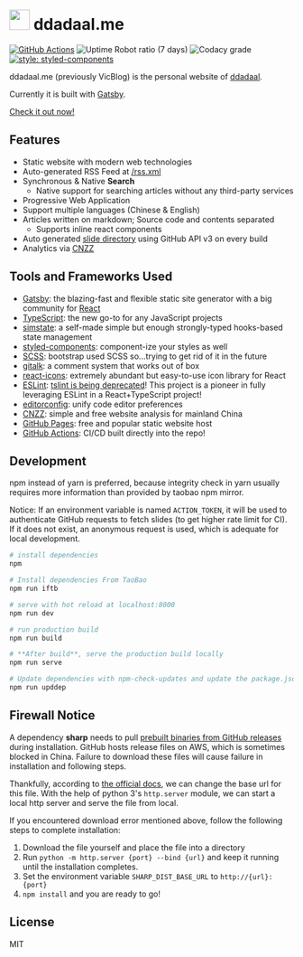 # <img src="./assets/logo.svg" height="36"/> ddadaal.me

[![GitHub Actions](https://img.shields.io/endpoint.svg?url=https%3A%2F%2Factions-badge.atrox.dev%2Fddadaal%2Fddadaal.me%2Fbadge&style=flat-square)](https://actions-badge.atrox.dev/ddadaal/ddadaal.me/goto)
![Uptime Robot ratio (7 days)](https://img.shields.io/uptimerobot/ratio/7/m783121264-44b0baa03c3161906ebe4cea.svg?style=flat-square)
![Codacy grade](https://img.shields.io/codacy/grade/72cd7c1496d643b98404521f33b5a7ff.svg?style=flat-square)
[![style: styled-components](https://img.shields.io/badge/style-%F0%9F%92%85%20styled--components-orange.svg?colorB=daa357&colorA=db748e)](https://github.com/styled-components/styled-components)

ddadaal.me (previously VicBlog) is the personal website of [ddadaal](https://ddadaal.me).

Currently it is built with [Gatsby](https://gatsbyjs.com).

[Check it out now!](https://ddadaal.me)

## Features

- Static website with modern web technologies
- Auto-generated RSS Feed at [/rss.xml](https://ddadaal.me/rss.xml)
- Synchronous & Native **Search**
    - Native support for searching articles without any third-party services
- Progressive Web Application
- Support multiple languages (Chinese & English)
- Articles written on markdown; Source code and contents separated
    - Supports inline react components
- Auto generated [slide directory](https://ddadaal.me/slides) using GitHub API v3 on every build
- Analytics via [CNZZ](https://www.cnzz.com)

## Tools and Frameworks Used

- [Gatsby](https://www.gatsbyjs.org/): the blazing-fast and flexible static site generator with a big community for [React](https://facebook.github.io/react/)
- [TypeScript](https://www.typescriptlang.org/): the new go-to for any JavaScript projects
- [simstate](https://github.com/ddadaal/simstate): a self-made simple but enough strongly-typed hooks-based state management
- [styled-components](https://github.com/styled-components/styled-components): component-ize your styles as well
- [SCSS](https://sass-lang.com/): bootstrap used SCSS so...trying to get rid of it in the future
- [gitalk](https://github.com/gitalk/gitalk): a comment system that works out of box
- [react-icons](https://github.com/react-icons/react-icons): extremely abundant but easy-to-use icon library for React
- [ESLint](https://eslint.org/): [tslint is being deprecated](https://medium.com/palantir/tslint-in-2019-1a144c2317a9)! This project is a pioneer in fully leveraging ESLint in a React+TypeScript project!
- [editorconfig](https://editorconfig.org/): unify code editor preferences
- [CNZZ](https://www.cnzz.com): simple and free website analysis for mainland China
- [GitHub Pages](https://pages.github.com): free and popular static website host
- [GitHub Actions](https://github.com/features/actions): CI/CD built directly into the repo!

## Development

npm instead of yarn is preferred, because integrity check in yarn usually requires more information than provided by taobao npm mirror.

Notice: If an environment variable is named `ACTION_TOKEN`, it will be used to authenticate GitHub requests to fetch slides (to get higher rate limit for CI). If it does not exist, an anonymous request is used, which is adequate for local development.

``` bash
# install dependencies
npm

# Install dependencies From TaoBao
npm run iftb

# serve with hot reload at localhost:8000
npm run dev

# run production build
npm run build

# **After build**, serve the production build locally
npm run serve

# Update dependencies with npm-check-updates and update the package.json
npm run upddep
```

## Firewall Notice

A dependency **sharp** needs to pull [prebuilt binaries from GitHub releases](https://github.com/lovell/sharp-libvips/releases) during installation. GitHub hosts release files on AWS, which is sometimes blocked in China. Failure to download these files will cause failure in installation and following steps.

Thankfully, according to [the official docs](http://sharp.pixelplumbing.com/en/stable/install/#pre-compiled-libvips-binaries), we can change the base url for this file. With the help of python 3's `http.server` module, we can start a local http server and serve the file from local.

If you encountered download error mentioned above, follow the following steps to complete installation:

1. Download the file yourself and place the file into a directory
2. Run `python -m http.server {port} --bind {url}` and keep it running until the installation completes.
3. Set the environment variable `SHARP_DIST_BASE_URL` to `http://{url}:{port}`
4. `npm install` and you are ready to go!

## License

MIT

